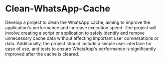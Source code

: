 # Clean-WhatsApp-Cache
Develop a project to clean the WhatsApp cache, aiming to improve the application's performance and increase execution speed. The project will involve creating a script or application to safely identify and remove unnecessary cache data without affecting important user conversations or data. Additionally, the project should include a simple user interface for ease of use, and tests to ensure WhatsApp's performance is significantly improved after the cache is cleared.